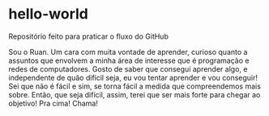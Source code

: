 # hello-world
Repositório feito para praticar o fluxo do GitHub

Sou o Ruan. Um cara com muita vontade de aprender, curioso quanto a assuntos que envolvem a minha área de interesse que é programação e redes de computadores. Gosto de saber que consegui aprender algo, e independente de quão difícil seja, eu vou tentar aprender e vou conseguir! Sei que não é fácil e sim, se torna fácil a medida que compreendemos mais sobre. Então, que seja difícil, assim, terei que ser mais forte para chegar ao objetivo! Pra cima! Chama!
